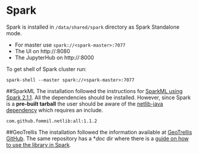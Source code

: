 # Spark

Spark is installed in `/data/shared/spark` directory as Spark Standalone mode.
* For master use `spark://<spark-master>:7077`
* The UI on http://<spark-master>:8080
* The JupyterHub on http://<spark-master>:8000

To get shell of Spark cluster run:
```
spark-shell --master spark://<spark-master>:7077
```

##SparkML
The installation followed the instructions for [SparkML using Spark 2.1.1](http://spark.apache.org/docs/latest/ml-guide.html).
All the dependencies should be installed. However, since Spark is a **pre-built tarball** the user should be aware of the [netlib-java dependency](http://spark.apache.org/docs/latest/ml-guide.html#dependencies) which requires an include.
```
com.github.fommil.netlib:all:1.1.2
```

##GeoTrellis
The installation followed the information available at [GeoTrellis GitHub](https://github.com/locationtech/geotrellis). The same repository has a **doc* dir where there is a [guide on how to use the library in Spark](https://github.com/locationtech/geotrellis/blob/master/docs/guide/spark.rst).
